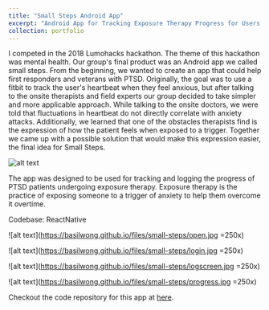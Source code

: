 ```yaml
---
title: "Small Steps Android App"
excerpt: "Android App for Tracking Exposure Therapy Progress for Users Suffering from PTSD<br/><img src='logos/ss_logo.png'>"
collection: portfolio
---
```


I competed in the 2018 Lumohacks hackathon. The theme of this hackathon was mental health. Our group's final product was an Android app we called small steps. From the beginning, we wanted to create an app that could help first responders and veterans with PTSD. Originally, the goal was to use a fitbit to track the user's heartbeat when they feel anxious, but after talking to the onsite therapists and field experts our group decided to take simpler and more applicable approach. While talking to the onsite doctors, we were told that fluctuations in heartbeat do not directly correlate with anxiety attacks. Additionally, we learned that one of the obstacles therapists find is the expression of how the patient feels when exposed to a trigger. Together we came up with a possible solution that would make this expression easier, the final idea for Small Steps. 

![alt text](https://basilwong.github.io/files/logos/ss_logo.png)

The app was designed to be used for tracking and logging the progress of PTSD patients undergoing exposure therapy. Exposure therapy is the practice of exposing someone to a trigger of anxiety to help them overcome it overtime.

Codebase: ReactNative

![alt text](https://basilwong.github.io/files/small-steps/open.jpg =250x)

![alt text](https://basilwong.github.io/files/small-steps/login.jpg =250x)

![alt text](https://basilwong.github.io/files/small-steps/logscreen.jpg =250x)

![alt text](https://basilwong.github.io/files/small-steps/progress.jpg =250x)

Checkout the code repository for this app at [here](https://github.com/basilwong/small_steps).


